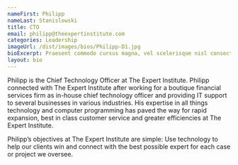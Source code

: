 ```yaml
---
nameFirst: Philipp
nameLast: Stanislowski
title: CTO
email: philipp@theexpertinstitute.com
categories: Leadership
imageUrl: /dist/images/bios/Philipp-D1.jpg
bioExcerpt: Praesent commodo cursus magna, vel scelerisque nisl consectetur et.
layout: bio
---
```


<p>Philipp is the Chief Technology Officer at The Expert Institute. Philipp connected with The Expert Institute after working for a boutique financial services firm as in-house chief technology officer and providing IT support to several businesses in various industries. His expertise in all things technology and computer programming has paved the way for rapid expansion, best in class customer service and greater efficiencies at The Expert Institute.</p>

<p>Philipp’s objectives at The Expert Institute are simple: Use technology to help our clients win and connect with the best possible expert for each case or project we oversee.</p>